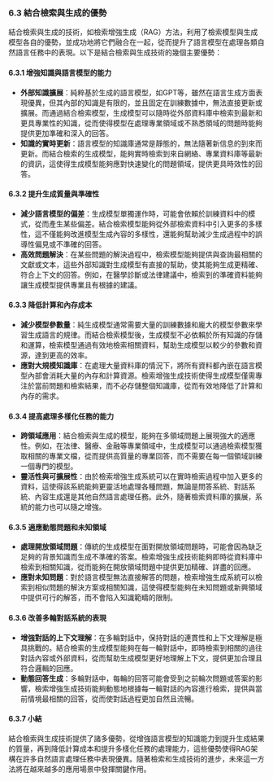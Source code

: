 ### **6.3 結合檢索與生成的優勢**

結合檢索與生成的技術，如檢索增強生成（RAG）方法，利用了檢索模型與生成模型各自的優勢，並成功地將它們融合在一起，從而提升了語言模型在處理各類自然語言任務中的表現。以下是結合檢索與生成技術的幾個主要優勢：

#### **6.3.1 增強知識與語言模型的能力**

- **外部知識擴展**：純粹基於生成的語言模型，如GPT等，雖然在語言生成方面表現優異，但其內部的知識是有限的，並且固定在訓練數據中，無法直接更新或擴展。而通過結合檢索模型，生成模型可以隨時從外部資料庫中檢索到最新和更具專業性的知識，從而使得模型在處理專業領域或不熟悉領域的問題時能夠提供更加準確和深入的回答。
- **知識的實時更新**：語言模型的知識庫通常是靜態的，無法隨著新信息的到來而更新。而結合檢索的生成模型，能夠實時檢索到來自網絡、專業資料庫等最新的資訊，這使得生成模型能夠應對快速變化的問題領域，提供更具時效性的回答。

#### **6.3.2 提升生成質量與準確性**

- **減少語言模型的偏差**：生成模型單獨運作時，可能會依賴於訓練資料中的模式，從而產生某些偏差。結合檢索模型能夠從外部檢索資料中引入更多的多樣性，這不僅能夠改進模型生成內容的多樣性，還能夠幫助減少生成過程中的誤導性偏見或不準確的回答。
- **高效問題解決**：在某些問題的解決過程中，檢索模型能夠提供與查詢最相關的文獻或文本，這些外部知識對生成模型有直接的幫助，使其能夠生成更精確、符合上下文的回答。例如，在醫學診斷或法律建議中，檢索到的準確資料能夠讓生成模型提供專業且有根據的建議。

#### **6.3.3 降低計算和內存成本**

- **減少模型參數量**：純生成模型通常需要大量的訓練數據和龐大的模型參數來學習生成語言的規律。而結合檢索模型後，生成模型不必依賴於所有知識的存儲和運算，檢索模型通過有效地檢索相關資料，幫助生成模型以較少的參數和資源，達到更高的效率。
- **應對大規模知識庫**：在處理大量資料庫的情況下，將所有資料都內嵌在語言模型內部會消耗大量的內存和計算資源。檢索增強生成技術使得生成模型僅需專注於當前問題和檢索結果，而不必存儲整個知識庫，從而有效地降低了計算和內存的需求。

#### **6.3.4 提高處理多樣化任務的能力**

- **跨領域應用**：結合檢索與生成的模型，能夠在多領域問題上展現強大的適應性。例如，在法律、醫療、金融等專業領域中，生成模型可以通過檢索模型獲取相關的專業文檔，從而提供高質量的專業回答，而不需要在每一個領域訓練一個專門的模型。
- **靈活性與可擴展性**：由於檢索增強生成系統可以在實時檢索過程中加入更多的資料，這使得該系統能夠更靈活地處理各種問題，無論是問答系統、對話系統、內容生成還是其他自然語言處理任務。此外，隨著檢索資料庫的擴展，系統的能力也可以隨之增強。

#### **6.3.5 適應動態問題和未知領域**

- **處理開放領域問題**：傳統的生成模型在面對開放領域問題時，可能會因為缺乏足夠的背景知識而生成不準確的答案。檢索增強生成技術能夠即時從資料庫中檢索到相關知識，從而能夠在開放領域問題中提供更加精確、詳盡的回應。
- **應對未知問題**：對於語言模型無法直接解答的問題，檢索增強生成系統可以檢索到相似問題的解決方案或相關知識，這使得模型能夠在未知問題或新興領域中提供可行的解答，而不會陷入知識範疇的限制。

#### **6.3.6 改善多輪對話系統的表現**

- **增強對話的上下文理解**：在多輪對話中，保持對話的連貫性和上下文理解是極具挑戰的。結合檢索的生成模型能夠在每一輪對話中，即時檢索到相關的過往對話內容或外部資料，從而幫助生成模型更好地理解上下文，提供更加合理且符合邏輯的回應。
- **動態回答生成**：多輪對話中，每輪的回答可能會受到之前輪次問題或答案的影響，檢索增強生成技術能夠動態地根據每一輪對話的內容進行檢索，提供與當前情境最相關的回答，從而使對話過程更加自然且流暢。

#### **6.3.7 小結**

結合檢索與生成技術提供了諸多優勢，從增強語言模型的知識能力到提升生成結果的質量，再到降低計算成本和提升多樣化任務的處理能力，這些優勢使得RAG架構在許多自然語言處理任務中表現優異。隨著檢索和生成技術的進步，未來這一方法將在越來越多的應用場景中發揮關鍵作用。